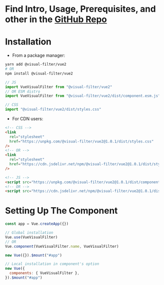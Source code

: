 # Find Intro, Usage, Prerequisites, and other in the [GitHub Repo](https://github.com/obadakhalili/vue-visual-filter)

# Installation

- From a package manager:

```sh
yarn add @visual-filter/vue2
# OR
npm install @visual-filter/vue2
```

```js
// JS
import VueVisualFilter from "@visual-filter/vue2"
// OR ESM distro
import VueVisualFilter from "@visual-filter/vue2/dist/component.esm.js"

// CSS
import "@visual-filter/vue2/dist/styles.css"
```

- For CDN users:

```html
<!-- CSS -->
<link
  rel="stylesheet"
  href="https://unpkg.com/@visual-filter/vue2@1.0.1/dist/styles.css"
/>
<!-- OR -->
<link
  rel="stylesheet"
  href="https://cdn.jsdelivr.net/npm/@visual-filter/vue2@1.0.1/dist/styles.css"
/>

<!-- JS -->
<script src="https://unpkg.com/@visual-filter/vue2@1.0.1/dist/component.min.js"></script>
<!-- OR -->
<script src="https://cdn.jsdelivr.net/npm/@visual-filter/vue2@1.0.1/dist/component.min.js"></script>
```

# Setting Up The Component

```js
const app = Vue.createApp({})

// Global installation
Vue.use(VueVisualFilter)
// OR
Vue.component(VueVisualFilter.name, VueVisualFilter)

new Vue({}).$mount("#app")

// Local installation in component's option
new Vue({
  components: { VueVisualFilter },
}).$mount("#app")
```
